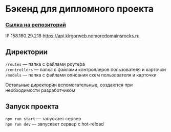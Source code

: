 # Бэкенд для дипломного проекта

### [Сылка на репозиторий](https://github.com/Shrodinger-54rus/movies-explorer-api)

IP 158.160.29.218
https://api.kirgorweb.nomoredomainsrocks.ru

## Директории

`/routes` — папка с файлами роутера  
`/controllers` — папка с файлами контроллеров пользователя и карточки  
`/models` — папка с файлами описания схем пользователя и карточки

Остальные директории вспомогательные, создаются при необходимости разработчиком

## Запуск проекта

`npm run start` — запускает сервер  
`npm run dev` — запускает сервер с hot-reload
